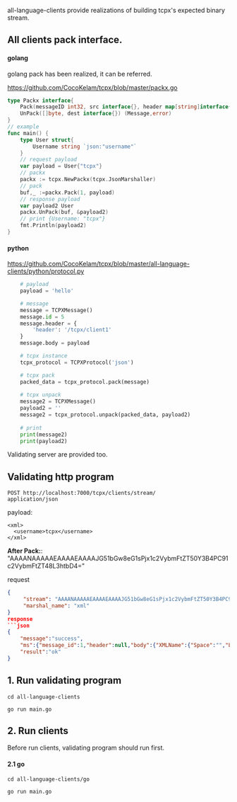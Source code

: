 all-language-clients provide realizations of building tcpx's expected binary stream.

## All clients pack interface.
#### golang
golang pack has been realized, it can be referred.

https://github.com/CocoKelam/tcpx/blob/master/packx.go
```go
type Packx interface{
    Pack(messageID int32, src interface{}, header map[string]interface{}) ([]byte,error)
    UnPack([]byte, dest interface{}) (Message,error)
}
// example
func main() {
    type User struct{
        Username string `json:"username"`
    }
    // request payload
    var payload = User{"tcpx"}
    // packx
    packx := tcpx.NewPackx(tcpx.JsonMarshaller)
    // pack
    buf,_ :=packx.Pack(1, payload)
    // response payload
    var payload2 User
    packx.UnPack(buf, &payload2)
    // print {Username: "tcpx"}
    fmt.Println(payload2)
}
```

#### python
https://github.com/CocoKelam/tcpx/blob/master/all-language-clients/python/protocol.py
```python
    # payload
    payload = 'hello'

    # message
    message = TCPXMessage()
    message.id = 5
    message.header = {
        'header': '/tcpx/client1'
    }
    message.body = payload

    # tcpx instance
    tcpx_protocol = TCPXProtocol('json')

    # tcpx pack
    packed_data = tcpx_protocol.pack(message)
    
    # tcpx unpack
    message2 = TCPXMessage()
    payload2 = ''
    message2 = tcpx_protocol.unpack(packed_data, payload2)
    
    # print
    print(message2)
    print(payload2)
```

Validating server are provided too.

## Validating http program

```url
POST http://localhost:7000/tcpx/clients/stream/
application/json
```

payload:
```
<xml>
  <username>tcpx</username>
</xml>
```

**After Pack:**:  "AAAANAAAAAEAAAAEAAAAJG51bGw8eG1sPjx1c2VybmFtZT50Y3B4PC91c2VybmFtZT48L3htbD4="

request
```json
{
     "stream": "AAAANAAAAAEAAAAEAAAAJG51bGw8eG1sPjx1c2VybmFtZT50Y3B4PC91c2VybmFtZT48L3htbD4=",
     "marshal_name": "xml"
}
response
```json
{
    "message":"success",
    "ms":{"message_id":1,"header":null,"body":{"XMLName":{"Space":"","Local":"xml"},"Username":"tcpx"}},
    "result":"ok"
}

```

## 1. Run validating program
`cd all-language-clients`

`go run main.go`

## 2. Run clients
Before run clients, validating program should run first.
#### 2.1 go
`cd all-language-clients/go`

`go run main.go`

